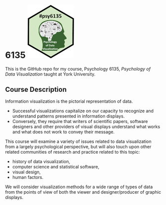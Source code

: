
# 6135 <img src="images/hex-logos/psy6135-hex.png" width="150px"/>

<!-- badges: start -->
<!-- badges: end -->

This is the GitHub repo for my course, Psychology 6135, _Psychology of Data Visualization_
taught at York University.

## Course Description 

Information visualization is the pictorial representation of data. 

* Successful visualizations capitalize on our capacity to recognize and understand patterns presented in information displays. 
* Conversely, they require that writers of scientific papers, software designers and other providers of visual displays understand what works and what does not work to convey their message. 

This course will examine a variety of issues related to data visualization from a largely psychological perspective, but will also touch upon other related communities of research and practice related to this topic:

* history of data visualization, 
* computer science and statistical software,
* visual design, 
* human factors. 

We will consider visualization methods for a wide range of types of data from the points of view of both the viewer and designer/producer of graphic displays. 
